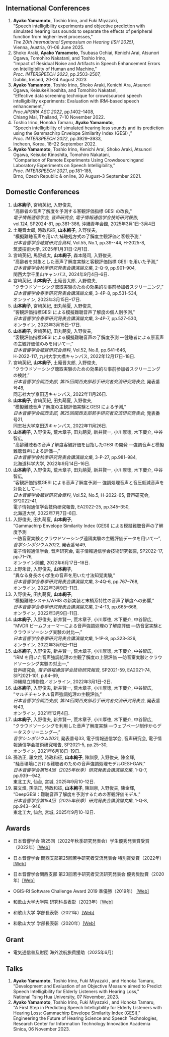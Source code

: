 ## International Conferences

1. **Ayako Yamamoto**, Toshio Irino, and Fuki Miyazaki,  
   "Speech intelligibility experiments and objective prediction with simulated hearing loss sounds  to separate the effects of peripheral function from higher-level processes,"  
   *The 20th International Symposium on Hearing (ISH 2025)*,  
   Vienna, Austria, 01–06 June 2025.
2. Shoko Araki, **Ayako Yamamoto**, Tsubasa Ochiai, Kenichi Arai, Atsunori Ogawa, Tomohiro Nakatani, and Toshio Irino,  
   "Impact of Residual Noise and Artifacts in Speech Enhancement Errors on Intelligibility of Human and Machine,"  
   *Proc. INTERSPEECH 2023*, pp.2503-2507,  
   Dublin, Ireland, 20-24 August 2023
3. **Ayako Yamamoto**, Toshio Irino, Shoko Araki, Kenichi Ara, Atsunori Ogawa, KeisukeKinoshita, and Tomohiro Nakatani,  
   ”Effective data screening technique for crowdsourced speech intelligibility experiments: Evaluation with IRM-based speech enhancement,”  
   *Proc.APSIPA ASC 2022*, pp.1402–1408,  
   Chiang Mai, Thailand, 7–10 November 2022.
4. Toshio Irino, Honoka Tamaru, **Ayako Yamamoto**,  
   ”Speech intelligibility of simulated hearing loss sounds and its prediction using the Gammachirp Envelope Similarity Index (GESI) ,”  
   *Proc. INTERSPEECH 2022*, pp.3929–3933,  
   Incheon, Korea, 18–22 September 2022.
5. **Ayako Yamamoto**, Toshio Irino, Kenichi Arai, Shoko Araki, Atsunori Ogawa, Keisuke Kinoshita, Tomohiro Nakatani,  
   ”Comparison of Remote Experiments Using Crowdsourcingand Laboratory Experiments on Speech Intelligibility,”  
   *Proc. INTERSPEECH 2021*, pp.181–185,  
   Brno, Czech Republic & online, 30 August–3 September 2021.



## Domestic Conferences

1. **山本絢子**, 宮﨑芙紀, 入野俊夫,  
   "高齢者の音声了解度を予測する客観評価指標 GESI の改良,"  
   *電子情報通信学会, 音声研究会, 電子情報通信学会技術研究報告*,  
   vol.124, SP2024-81, pp.381-386, 沖縄青年会館, 2025年3月1日-3月4日
2. 土庵晋太郎, 時政和征, **山本絢子**, 入野俊夫,  
   "模擬難聴音声を用いた補聴処方式の了解度主観評価と客観予測,"  
   *日本音響学会聴覚研究会資料*, Vol.55, No.1, pp.39--44, H-2025-8,  
   筑波技術大学, 2025年1月31日-2月1日.
3. 宮﨑芙紀, 馬野颯太, **山本絢子**, 森本隆司, 入野俊夫,  
   ”高齢者を対象とした音声了解度実験と客観評価指標 GESI を用いた予測,”  
   *日本音響学会秋季研究発表会講演論文集*, 2-Q-9, pp.901–904,  
   関西大学千里山キャンパス, 2024年9月4日–6日.
4. 宮﨑芙紀, **山本絢子**, 土庵晋太郎, 入野俊夫,  
   ”クラウドソーシング聴取実験のための効果的な事前参加者スクリーニング,”  
   *日本音響学会春季研究発表会講演論文集*, 3-4P-8, pp.531–534,  
   オンライン, 2023年3月15日–17日.
5. **山本絢子**, 宮﨑芙紀, 田丸萌夏, 入野俊夫,  
   ”客観評価指標GESI による模擬難聴音声了解度の個人別予測,”  
   *日本音響学会春季研究発表会講演論文集*, 3-4P-7, pp.527–530,  
   オンライン, 2023年3月15日–17日.
6. **山本絢子**, 宮﨑芙紀, 田丸萌夏, 入野俊夫,  
   ”客観評価指標GESI による模擬難聴音声の了解度予測 —健聴者による原音声の主観評価値のみを用いて—,”  
   *日本音響学会聴覚研究会資料*, Vol.52, No.8, pp.641–646,  
   H-2022-117, 九州大学大橋キャンパス, 2022年12月17日–18日.
7. 宮﨑芙紀, **山本絢子**, 土庵晋太郎, 入野俊夫,  
   ”クラウドソーシング聴取実験のための効果的な事前参加者スクリーニングの検討,”  
   *日本音響学会関西支部, 第25回関西支部若手研究者交流研究発表会*, 発表番号48,  
   同志社大学京田辺キャンパス, 2022年11月26日.
8. **山本絢子**, 宮﨑芙紀, 田丸萌夏, 入野俊夫,  
   ”模擬難聴音声了解度の主観評価実験とGESI による予測,”  
   *日本音響学会関西支部, 第25回関西支部若手研究者交流研究発表会*, 発表番号21,  
   同志社大学京田辺キャンパス, 2022年11月26日.
9. **山本絢子**, 入野俊夫, 荒木章子, 田丸萌夏, 新井賢一, 小川厚徳, 木下慶介, 中谷智広,  
   ”高齢難聴者の音声了解度客観評価を目指したGESI の開発 —強調音声と模擬難聴音声による評価—,”  
   *日本音響学会秋季研究発表会講演論文集*, 3-P-27, pp.981–984,  
   北海道科学大学, 2022年9月14日–16日.
10. **山本絢子**, 入野俊夫, 荒木章子, 田丸萌夏, 新井賢一, 小川厚徳, 木下慶介, 中谷智広,  
    ”客観評価指標GESI による音声了解度予測— 強調処理音声と音圧低減音声を対象として—,”  
    *日本音響学会聴覚研究会資料*, Vol.52, No.5,  H-2022-65, 音声研究会, SP2022-41,  
    電子情報通信学会技術研究報告, EA2022-25, pp.345–350,  
    北海道大学, 2022年7月7日–8日.
11. 入野俊夫, 田丸萌夏, **山本絢子**,  
    ”Gammachirp Envelope Similarity Index (GESI) による模擬難聴音声の了解度予測  
    ～防音室実験とクラウドソーシング遠隔実験の主観評価データを用いて～”,  
    *音学シンポジウム2022*, 発表番号49,  
    電子情報通信学会, 音声研究会, 電子情報通信学会技術研究報告, SP2022-17, pp.71–76,  
    オンライン開催, 2022年6月17日–18日.
12. 上野朱音, 入野俊夫, **山本絢子**,  
    ”異なる身長の小学生の音声を用いた寸法知覚実験,”  
    *日本音響学会春季研究発表会講演論文集*, 3-4Q-6, pp.767–768,  
    オンライン, 2022年3月9日–11日.
13. 入野俊夫, 田丸萌夏, **山本絢子**,  
    ”模擬難聴システムWHIS の新実装と末梢系特性の音声了解度への影響,”  
    *日本音響学会春季研究発表会講演論文集*, 2-4-13, pp.665–668,  
    オンライン, 2022年3月9日–11日.
14. **山本絢子**, 入野俊夫, 新井賢一, 荒木章子, 小川厚徳, 木下慶介, 中谷智広,  
    ”MVDR ビームフォーマーによる音声強調処理の了解度評価 —防音室実験とクラウドソーシング実験の対比—,”  
    *日本音響学会春季研究発表会講演論文集*, 1-1P-8, pp.323–326,  
    オンライン, 2022年3月9日–11日
15. **山本絢子**, 入野俊夫, 新井賢一, 荒木章子, 小川厚徳, 木下慶介, 中谷智広,  
    ”IRM を用いた音声強調処理の主観了解度の上限評価 —防音室実験とクラウドソーシング実験の対比—,”  
    音声研究会, *電子情報通信学会技術研究報告*, SP2021-59, EA2021-74, SIP2021-101, p.64–69,  
    沖縄県立博物館／オンライン, 2022年3月1日–2日.
16. **山本絢子**, 入野俊夫, 新井賢一, 荒木章子, 小川厚徳, 木下慶介, 中谷智広,  
    ”マルチチャンネル音声強調処理の主観評価,”  
    *日本音響学会関西支部, 第24回関西支部若手研究者交流研究発表会*, 発表番号43,  
    オンライン, 2021年12月4日.
17. **山本絢子**, 入野俊夫, 新井賢一, 荒木章子, 小川厚徳, 木下慶介, 中谷智広,  
    ”クラウドソーシングを利用した音声了解度実験 —ウェブページ制作からデータスクリーニング—,”  
    *音学シンポジウム2021*, 発表番号33, 電子情報通信学会, 音声研究会, 電子情報通信学会技術研究報告, SP2021-5, pp.25–30,  
    オンライン, 2021年6月18日–19日.
18. 孫浩正, 羅文煜, 時政和征, **山本絢子**, 陳訓泉, 入野俊夫, 陳金輝,  
    "騒音環境における難聴者のための音声強調処理モデルGESI-GAN,"  
    *日本音響学会第154回（2025年秋季）研究発表会講演論文集*, 1-Q-7, pp.939--942,  
    東北工大, 仙台, 宮城, 2025年9月10-12日.
19. 羅文煜, 孫浩正, 時政和征, **山本絢子**, 陳訓泉, 入野俊夫, 陳金輝,   
    "DeepGESI：難聴音声了解度を予測するための客観評価モデル,"  
    *日本音響学会第154回（2025年秋季）研究発表会講演論文集*, 1-Q-8, pp.943--946,  
    東北工大, 仙台, 宮城, 2025年9月10-12日.

## Awards

- 日本音響学会 第25回（2022年秋季研究発表会）学生優秀発表賞受賞（2022年）[[Web]](https://acoustics.jp/awards/student/)
- 日本音響学会 関西支部第25回若手研究者交流発表会 特別賞受賞（2022年）[[Web]](https://asj-kansai.acoustics.jp/event/25wakate/)
- 日本音響学会関西支部 第23回若手研究者交流研究発表会 優秀奨励賞（2020年）[[Web]](https://asj-kansai.acoustics.jp/event/23wakate/)
- OGIS-RI Software Challenge Award 2019 準優勝（2019年） [[Web]](https://www.ogis-ri.co.jp/otc/hiroba/Report/osca/2019/)

- 和歌山大学大学院 研究科長表彰（2023年）[[Web]](https://www.wakayama-u.ac.jp/sys/news/2023012600035/)
- 和歌山大学 学部長表彰（2021年）[[Web]](https://www.wakayama-u.ac.jp/sys/news/2021031800061/)
- 和歌山大学 学部長表彰（2020年）[[Web]](https://www.wakayama-u.ac.jp/sys/news/2020013000079/)


## Grant

- 電気通信普及財団 海外渡航旅費援助（2025年6月）


## Talks

1. **Ayako Yamamoto**, Toshio Irino, Fuki Miyazaki , and Honoka Tamaru,  
   "Development and Evaluation of an Objective Measure aimed to Predict Speech Intelligibility for Elderly Listeners with Hearing Loss,"  
   National Tsing Hua University, 07 November, 2023.
2. **Ayako Yamamoto**, Toshio Irino, Fuki Miyazaki , and Honoka Tamaru,  
   "A First Step in Predicting Speech Intelligibility for Elderly Listeners with Hearing Loss: Gammachirp Envelope Similarity Index (GESI),"  
   Engineering the Future of Hearing Science and Speech Technologies, Research Center for Information Technology Innovation Academia Sinica, 06 November 2023.